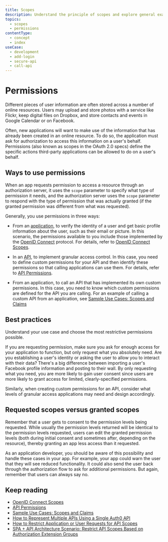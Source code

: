 ```yaml
---
title: Scopes
description: Understand the principle of scopes and explore general examples of their use.
topics:
  - scopes
  - permissions
contentType:
  - concept
  - index
useCase:
  - development
  - add-login
  - secure-api
  - call-api
---
```

# Permissions

Different pieces of user information are often stored across a number of online resources. Users may upload and store photos with a service like Flickr, keep digital files on Dropbox, and store contacts and events in Google Calendar or on Facebook.

Often, new applications will want to make use of the information that has already been created in an online resource. To do so, the application must ask for authorization to access this information on a user's behalf. Permissions (also known as scopes in the OAuth 2.0 specs) define the specific actions third-party applications can be allowed to do on a user's behalf.

## Ways to use permissions

When an app requests permission to access a resource through an authorization server, it uses the `scope` parameter to specify what type of permission it needs, and the authorization server uses the `scope` parameter to respond with the type of permission that was actually granted (if the granted permission was different from what was requested).

Generally, you use permissions in three ways:

* From an [application](/applications), to verify the identity of a user and get basic profile information about the user, such as their email or picture. In this scenario, the permissions available to you include those implemented by the [OpenID Connect](/protocols/oidc) protocol. For details, refer to [OpenID Connect Scopes](/scopes/current/oidc-scopes).

* In an [API](/apis), to implement granular access control. In this case, you need to define custom permissions for your API and then identify these permissions so that calling applications can use them. For details, refer to [API Permissions](/scopes/current/api-scopes).

* From an application, to call an API that has implemented its own custom permissions. In this case, you need to know which custom permissions are defined for the API you are calling. For an example of calling a custom API from an application, see [Sample Use Cases: Scopes and Claims](/scopes/current/sample-use-cases#request-custom-API-access)

## Best practices

Understand your use case and choose the most restrictive permissions possible. 

If you are requesting permission, make sure you ask for enough access for your application to function, but only request what you absolutely need. Are you establishing a user's identity or asking the user to allow you to interact with their data? There's a big difference between importing a user's Facebook profile information and posting to their wall. By only requesting what you need, you are more likely to gain user consent since users are more likely to grant access for limited, clearly-specified permissions. 

Similarly, when creating custom permissions for an API, consider what levels of granular access applications may need and design accordingly.

## Requested scopes versus granted scopes

Remember that a user gets to consent to the permission levels being requested. While usually the permission levels returned will be identical to the permission levels requested, users can edit the granted permission levels (both during initial consent and sometimes after, depending on the resource), thereby granting an app less access than it requested. 

As an application developer, you should be aware of this possibility and handle these cases in your app. For example, your app could warn the user that they will see reduced functionality. It could also send the user back through the authorization flow to ask for additional permissions. But again, remember that users can always say no.

## Keep reading

- [OpenID Connect Scopes](/scopes/current/oidc-scopes)
- [API Permissions](/scopes/current/api-scopes)
- [Sample Use Cases: Scopes and Claims](/scopes/current/sample-use-cases)
- [How to Represent Multiple APIs Using a Single Auth0 API](/api-auth/tutorials/represent-multiple-apis)
- [How to Restrict Application or User Requests for API Scopes](/api-auth/restrict-requests-for-scopes)
- [SPA + API Architecture Scenario: Restrict API Scopes Based on Authorization Extension Groups](/architecture-scenarios/spa-api/part-2#configure-the-authorization-extension)

